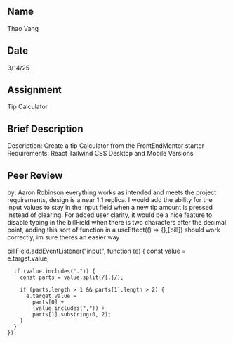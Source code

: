 ## Name

Thao Vang

## Date

3/14/25

## Assignment

Tip Calculator

## Brief Description

Description:
Create a tip Calculator from the FrontEndMentor starter
Requirements:
React
Tailwind CSS
Desktop and Mobile Versions

## Peer Review

by: Aaron Robinson
everything works as intended and meets the project requirements, design is a near 1:1 replica. I would add the ability for the input values to stay in the input field when a new tip amount is pressed instead of clearing. For added user clarity, it would be a nice feature to disable typing in the billField when there is two characters after the decimal point, adding this sort of function in a useEffect(() => {},[bill]) should work correctly, im sure theres an easier way

billField.addEventListener("input", function (e) {
const value = e.target.value;

      if (value.includes(".")) {
        const parts = value.split(/[.]/);

        if (parts.length > 1 && parts[1].length > 2) {
          e.target.value =
            parts[0] +
            (value.includes(",")) +
            parts[1].substring(0, 2);
        }
      }
    });
